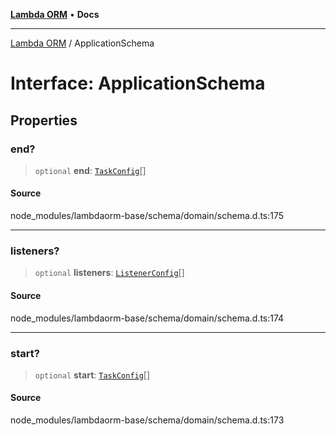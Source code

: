 [**Lambda ORM**](../README.md) • **Docs**

***

[Lambda ORM](../README.md) / ApplicationSchema

# Interface: ApplicationSchema

## Properties

### end?

> `optional` **end**: [`TaskConfig`](TaskConfig.md)[]

#### Source

node\_modules/lambdaorm-base/schema/domain/schema.d.ts:175

***

### listeners?

> `optional` **listeners**: [`ListenerConfig`](ListenerConfig.md)[]

#### Source

node\_modules/lambdaorm-base/schema/domain/schema.d.ts:174

***

### start?

> `optional` **start**: [`TaskConfig`](TaskConfig.md)[]

#### Source

node\_modules/lambdaorm-base/schema/domain/schema.d.ts:173

